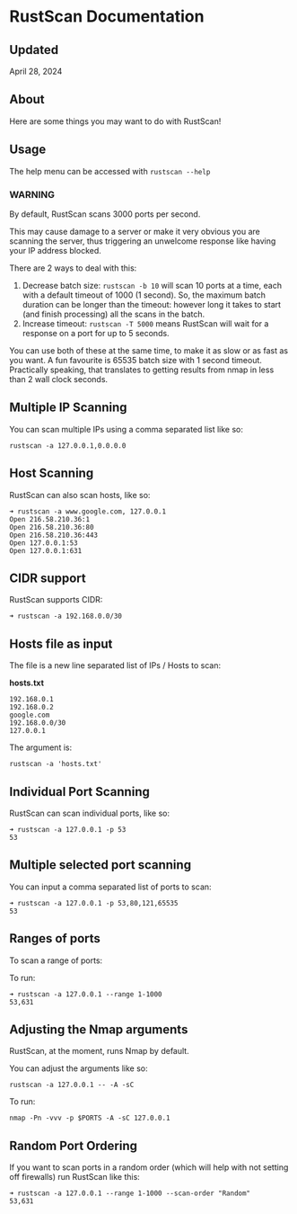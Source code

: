 # RustScan Documentation

## Updated

April 28, 2024

## About

Here are some things you may want to do with RustScan!

## Usage

The help menu can be accessed with `rustscan --help`

### WARNING

By default, RustScan scans 3000 ports per second.

This may cause damage to a server or make it very obvious you are scanning the server, thus triggering an unwelcome response like having your IP address blocked.

There are 2 ways to deal with this:

1. Decrease batch size:
   `rustscan -b 10` will scan 10 ports at a time, each with a default timeout of 1000 (1 second). So, the maximum batch duration can be longer than the timeout: however long it takes to start (and finish processing) all the scans in the batch.
2. Increase timeout:
   `rustscan -T 5000` means RustScan will wait for a response on a port for up to 5 seconds.

You can use both of these at the same time, to make it as slow or as fast as you want. A fun favourite is 65535 batch size with 1 second timeout. Practically speaking, that translates to getting results from nmap in less than 2 wall clock seconds.

## Multiple IP Scanning

You can scan multiple IPs using a comma separated list like so:

```console
rustscan -a 127.0.0.1,0.0.0.0
```

## Host Scanning

RustScan can also scan hosts, like so:

```console
➜ rustscan -a www.google.com, 127.0.0.1
Open 216.58.210.36:1
Open 216.58.210.36:80
Open 216.58.210.36:443
Open 127.0.0.1:53
Open 127.0.0.1:631
```

## CIDR support

RustScan supports CIDR:

```console
➜ rustscan -a 192.168.0.0/30
```

## Hosts file as input

The file is a new line separated list of IPs / Hosts to scan:

**hosts.txt**

```
192.168.0.1
192.168.0.2
google.com
192.168.0.0/30
127.0.0.1
```

The argument is:

```
rustscan -a 'hosts.txt'
```

## Individual Port Scanning

RustScan can scan individual ports, like so:

```console
➜ rustscan -a 127.0.0.1 -p 53
53
```

## Multiple selected port scanning

You can input a comma separated list of ports to scan:

```console
➜ rustscan -a 127.0.0.1 -p 53,80,121,65535
53
```

## Ranges of ports

To scan a range of ports:

To run:

```console
➜ rustscan -a 127.0.0.1 --range 1-1000
53,631
```

## Adjusting the Nmap arguments

RustScan, at the moment, runs Nmap by default.

You can adjust the arguments like so:

```console
rustscan -a 127.0.0.1 -- -A -sC
```

To run:

```console
nmap -Pn -vvv -p $PORTS -A -sC 127.0.0.1
```

## Random Port Ordering

If you want to scan ports in a random order (which will help with not setting off firewalls) run RustScan like this:

```console
➜ rustscan -a 127.0.0.1 --range 1-1000 --scan-order "Random"
53,631
```